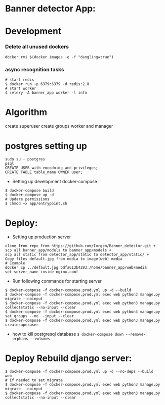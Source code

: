 # Banner detector App: 

# Development
### Delete all unused dockers 
```
docker rmi $(docker images -q -f "dangling=true")
```
### async recognition tasks
```
# start redis 
$ docker run -p 6379:6379 -d redis:2.8    
# start worker 
$ celery -A banner_app worker -l info
```
 
# Algorithm 
create superuser
create groups worker and manager

# postgres setting up 
```
sudo su - postgres
psql
CREATE USER with encodnidg and privileges;
CREATE TABLE table_name OWNER user;
```

- Setting up development docker-compose
```
$ docker-compose build
$ docker-compose up -d
# Updare permissions 
$ chmod +x app/entrypoint.sh
```

# Deploy: 

- Setting up production server 
```
clone from repo from https://github.com/Iorgen/Banner_detector.git + 
scp all banner_app/models to banner_app/models + 
scp all static from detector_app/static to detector_app/static/ + 
Copy files default.jpg from media to image(web) media  
# Example 
docker cp ../default.jpg bdfa613b4293:/home/banner_app/web/media
set server_name inside nginx.conf 
```
- Run following commands for starting server 
```
$ docker-compose -f docker-compose.prod.yml up -d --build
$ docker-compose -f docker-compose.prod.yml exec web python3 manage.py migrate --noinput 
$ docker-compose -f docker-compose.prod.yml exec web python3 manage.py collectstatic --no-input --clear
$ docker-compose -f docker-compose.prod.yml exec web python3 manage.py set_groups --no  -input --clear
$ docker-compose -f docker-compose.prod.yml exec web python3 manage.py createsuperuser
```

- how to kill postgresql database 
``
$ docker-compose down --remove-orphans --volumes
``
# Deploy Rebuild django server: 

```
$ docker-compose -f docker-compose.prod.yml up -d --no-deps --build web 
# If needed to set migrate 
$ docker-compose -f docker-compose.prod.yml exec web python3 manage.py migrate --noinput
$ docker-compose -f docker-compose.prod.yml exec web python3 manage.py collectstatic --no-input --clear
```
